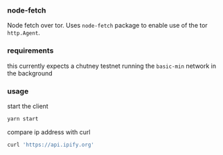 ### node-fetch

Node fetch over tor. Uses `node-fetch` package to enable use of the tor `http.Agent`.


### requirements

this currently expects a chutney testnet running the `basic-min` network in the background

### usage

start the client

```bash
yarn start
```

compare ip address with curl

```bash
curl 'https://api.ipify.org'
```